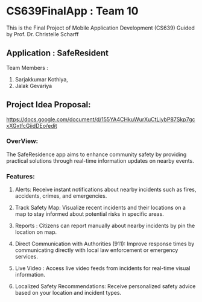 # CS639FinalApp : Team 10

This is the Final Project of Mobile Application Development (CS639) Guided by Prof. Dr. Christelle Scharff

## Application : SafeResident

Team Members : 
1) Sarjakkumar Kothiya, 
2) Jalak Gevariya

## Project Idea Proposal:

https://docs.google.com/document/d/155YA4CHkuWurXuCtLiybP87Skp7gcxXGxtfcGiidDEo/edit

### OverView:

The SafeResidence app aims to enhance community safety by providing practical solutions through real-time information updates on nearby events.

### Features:

1) Alerts: Receive instant notifications about nearby incidents such as fires, accidents, crimes, and emergencies.

2) Track Safety Map: Visualize recent incidents and their locations on a map to stay informed about potential risks in specific areas.

3) Reports : Citizens can report manually about nearby incidents by pin the location on map.

3) Direct Communication with Authorities (911): Improve response times by communicating directly with local law enforcement or emergency services.

4) Live Video :  Access live video feeds from incidents for real-time visual information.

5) Localized Safety Recommendations: Receive personalized safety advice based on your location and incident types.




